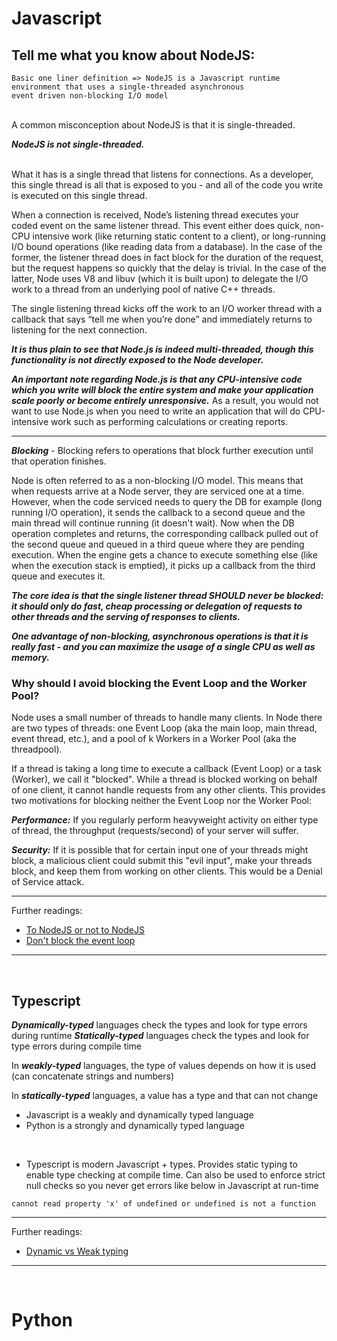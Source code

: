 # Javascript 

## Tell me what you know about NodeJS:

```
Basic one liner definition => NodeJS is a Javascript runtime environment that uses a single-threaded asynchronous 
event driven non-blocking I/O model
```
<br>
A common misconception about NodeJS is that it is single-threaded. 

<br>

**_NodeJS is not single-threaded._**

<br>
What it has is a single thread that listens for connections. As a developer, this single thread is all that is exposed to you - and all of the code you write is executed on this single thread. 

When a connection is received, Node’s listening thread executes your coded event on the same listener thread. This event either does quick, non-CPU intensive work (like returning static content to a client), or long-running I/O bound operations (like reading data from a database). In the case of the former, the listener thread does in fact block for the duration of the request, but the request happens so quickly that the delay is trivial. In the case of the latter, Node uses V8 and libuv (which it is built upon) to delegate the I/O work to a thread from an underlying pool of native C++ threads. 

The single listening thread kicks off the work to an I/O worker thread with a callback that says “tell me when you’re done” and immediately returns to listening for the next connection. 

**_It is thus plain to see that Node.js is indeed multi-threaded, though this functionality is not directly exposed to the Node developer._**

**_An important note regarding Node.js is that any CPU-intensive code which you write will block the entire system and make your application scale poorly or become entirely unresponsive._** As a result, you would not want to use Node.js when you need to write an application that will do CPU-intensive work such as performing calculations or creating reports.

<hr>

**_Blocking_** - Blocking refers to operations that block further execution until that operation finishes.

Node is often referred to as a non-blocking I/O model. This means that when requests arrive at a Node server, they are serviced one at a time. However, when the code serviced needs to query the DB for example (long running I/O operation), it sends the callback to a second queue and the main thread will continue running (it doesn't wait). Now when the DB operation completes and returns, the corresponding callback pulled out of the second queue and queued in a third queue where they are pending execution. When the engine gets a chance to execute something else (like when the execution stack is emptied), it picks up a callback from the third queue and executes it.

**_The core idea is that the single listener thread SHOULD never be blocked: it should only do fast, cheap processing or delegation of requests to other threads and the serving of responses to clients._**

**_One advantage of non-blocking, asynchronous operations is that it is really fast - and you can maximize the usage of a single CPU as well as memory._**

### Why should I avoid blocking the Event Loop and the Worker Pool?
Node uses a small number of threads to handle many clients. In Node there are two types of threads: one Event Loop (aka the main loop, main thread, event thread, etc.), and a pool of k Workers in a Worker Pool (aka the threadpool).

If a thread is taking a long time to execute a callback (Event Loop) or a task (Worker), we call it "blocked". While a thread is blocked working on behalf of one client, it cannot handle requests from any other clients. This provides two motivations for blocking neither the Event Loop nor the Worker Pool:

**_Performance:_** If you regularly perform heavyweight activity on either type of thread, the throughput (requests/second) of your server will suffer.

**_Security:_** If it is possible that for certain input one of your threads might block, a malicious client could submit this "evil input", make your threads block, and keep them from working on other clients. This would be a Denial of Service attack.

<hr>
Further readings:


- [To NodeJS or not to NodeJS](https://www.davidhaney.io/to-node-js-or-not-to-node-js/)
- [Don't block the event loop](https://nodejs.org/en/docs/guides/dont-block-the-event-loop/)

<hr>

<br>

## Typescript

**_Dynamically-typed_** languages check the types and look for type errors during runtime
**_Statically-typed_** languages check the types and look for type errors during compile time

In **_weakly-typed_** languages, the type of values depends on how it is used (can concatenate strings and numbers)

In **_statically-typed_** languages, a value has a type and that can not change

- Javascript is a weakly and dynamically typed language
- Python is a strongly and dynamically typed language

<br>

- Typescript is modern Javascript + types. Provides static typing to enable type checking at compile time. Can also be used to enforce strict null checks so you never get errors like below in Javascript at run-time

```cannot read property 'x' of undefined or undefined is not a function```

<hr>
Further readings:


- [Dynamic vs Weak typing](https://en.hexlet.io/courses/intro_to_programming/lessons/types/theory_unit)

<hr>

<br>

# Python
